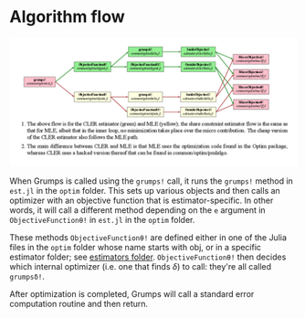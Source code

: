 # Algorithm flow

![algorithm flow](./assets/algorithmflow.png)

When Grumps is called using the `grumps!` call, it runs the `grumps!` method in `est.jl` in the `optim` folder.  This sets up various objects and then calls an optimizer with an objective function that is estimator-specific.  In other words, it will call a different method depending on the `e` argument in `ObjectiveFunctionθ!` in `est.jl` in the `optim` folder.

These methods `ObjectiveFunctionθ!` are defined either in one of the Julia files in the `optim` folder whose name starts with obj, or in a specific estimator folder; see [estimators folder](@ref).  `ObjectiveFunctionθ!` then decides which internal optimizer (i.e. one that finds $\delta$) to call: they're all called `grumpsδ!`.

After optimization is completed, Grumps will call a standard error computation routine and then return.
